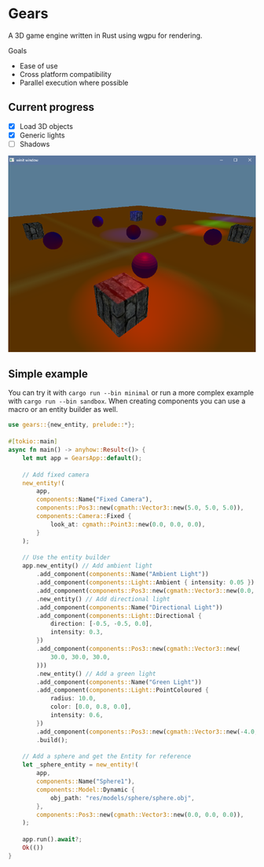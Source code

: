# Gears

A 3D game engine written in Rust using wgpu for rendering.

Goals

- Ease of use
- Cross platform compatibility
- Parallel execution where possible

## Current progress

- [x] Load 3D objects
- [x] Generic lights
- [ ] Shadows

![Demo](/doc/imgs/demo2.png)

## Simple example

You can try it with `cargo run --bin minimal` or run a more complex example with `cargo run --bin sandbox`.
When creating components you can use a macro or an entity builder as well.

```rust
use gears::{new_entity, prelude::*};

#[tokio::main]
async fn main() -> anyhow::Result<()> {
    let mut app = GearsApp::default();

    // Add fixed camera
    new_entity!(
        app,
        components::Name("Fixed Camera"),
        components::Pos3::new(cgmath::Vector3::new(5.0, 5.0, 5.0)),
        components::Camera::Fixed {
            look_at: cgmath::Point3::new(0.0, 0.0, 0.0),
        }
    );

    // Use the entity builder
    app.new_entity() // Add ambient light
        .add_component(components::Name("Ambient Light"))
        .add_component(components::Light::Ambient { intensity: 0.05 })
        .add_component(components::Pos3::new(cgmath::Vector3::new(0.0, 50.0, 0.0)))
        .new_entity() // Add directional light
        .add_component(components::Name("Directional Light"))
        .add_component(components::Light::Directional {
            direction: [-0.5, -0.5, 0.0],
            intensity: 0.3,
        })
        .add_component(components::Pos3::new(cgmath::Vector3::new(
            30.0, 30.0, 30.0,
        )))
        .new_entity() // Add a green light
        .add_component(components::Name("Green Light"))
        .add_component(components::Light::PointColoured {
            radius: 10.0,
            color: [0.0, 0.8, 0.0],
            intensity: 0.6,
        })
        .add_component(components::Pos3::new(cgmath::Vector3::new(-4.0, 4.0, 4.0)))
        .build();

    // Add a sphere and get the Entity for reference
    let _sphere_entity = new_entity!(
        app,
        components::Name("Sphere1"),
        components::Model::Dynamic {
            obj_path: "res/models/sphere/sphere.obj",
        },
        components::Pos3::new(cgmath::Vector3::new(0.0, 0.0, 0.0)),
    );

    app.run().await?;
    Ok(())
}
```
